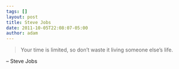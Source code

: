 ```yaml
---
tags: []
layout: post
title: Steve Jobs
date: 2011-10-05T22:08:07-05:00
author: adam
---
```


> Your time is limited, so don’t waste it living someone else’s life.

– Steve Jobs
